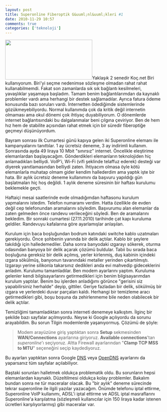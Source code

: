 ```yaml
---
layout: post
title: Superonline Fiberoptik G&uuml;nl&uuml;kleri #1 
date: 2010-11-29 10:57
comments: true
categories: ['teknoloji']
---
```

<img class="left" src="http://onurbaykal.com/uploads/2010/11/logo.gif" alt="" width="280" height="128" />Yaklaşık 2 senedir Koç.net Biri kullanıyorum. Biri'yi seçme nedenimse sözleşme olmadan rahat rahat kullanabilmemdi. Fakat son zamanlarda sık sık bağlantı kesilmeleri, yavaşlıklar yaşamaya başladım. Tamam benim bağlantılarımdan da kaynaklı problemler vardı ama herhangi bir destek sağlamadılar. Ayrıca fatura ödeme konusunda bazı soruları vardı. İnternetten ödediğimde sistemlerinde gözükmeyebiliyordu. Normal kullanımda çok da kritik değil internetin olmaması ama okul dönemi çok ihtiyaç duyabiliyorum. O dönemlerde internet bağlantısındaki bu dalgalanmalar beni çılgına çeviriyor. Ben de hem hız hem de stabilite açısından rahat etmek için bir süredir fiberoptiğe geçmeyi düşünüyordum.

Bayram sonrası ilk Cumartesi günü kapıya gelen iki Superonline elemanı ile kampanyalarını tanıttılar. 1 ay ücretsiz deneme, 3 ay indirimli kullanım. Sonrasında ayda 49 liraya 10 Mbit "sınırsız" internet. Öncelikle eleştirime elemanlardan başlayacağım. Gönderdikleri elemanların teknolojiden hiç anlamadıkları belliydi. VoIP'i, Wi-Fi (vifi şeklinde telaffuz ederek) desteği var diyerek yanıtlamasından belliydi zaten. İhtiyacım olmasa öyle kötü elemanlarla muhatap olmam gider kendim hallederdim ama yaptık işte bir hata. Bir aylık ücretsiz deneme kullanımını da başvuru yapıldığı gün başlatmaları hiç hoş değildi. 1 aylık deneme süresinin bir haftası kurulumu beklemekle geçti.

Haftaiçi mesai saatlerinde evde olmadığımdan haftasonu kurulum yapmalarını istedim. Telefon numaramı verdim. Hatta özellikle de evden değil cep telefonundan aramalarını söyledim. Başvurumu alan elemanlar da zaten gelmeden önce randevu verileceğini söyledi. Ben de aramalarını bekledim. Bir sonraki cumartesi (27.11.2010) tarihinde çat kapı kuruluma geldiler. Randevuyu kafalarına göre ayarlamışlar anlaşılan.

Kurulum için baca boşluğundan bodrum katındaki switche kablo uzatmaları gerekiyordu. Önce şohbenin yanında bir delik açtılar. Kablo bir şeylere takıldığı için halledemediler. Daha sonra banyodaki ızgarayı sökerek, oturma odasından banyoya bir delik açarak çözümü buldular. Tabii bu sırada baca boşluğuna gereksiz bir delik açılmış, yerler kirlenmiş, duş kabinin içindeki ızgara sökülmüş, banyonun tavanındaki metaller yerinden çıkartılmıştı. Izgarayı yerine silikonla takarsınız dedikleri anda evi mahvedip gideceklerini anladım. Kurulumu tamamladılar. Ben modem ayarlarını yaptım. Kuruluma gelenler kendi bilgisayarlarını getirmedikleri için benim bilgisayarımdan kurulum yaptılar. Benim bu işlerden anladığımı görünce "gerisini siz yapabilirsiniz herhalde" deyip, gittiler. Geriye fazladan bir delik, sökülmüş bir ızgara ve yerlerdeki duvar parçaları kaldı. Herhangi bir temizleme aracı getirmedikleri gibi, boşu boşuna da zehirlenmeme bile neden olabilecek bir delik açtılar.

Temizliğimi tamamladıktan sonra interneti denemeye kalkıştım. İlginç bir şekilde bazı sayfalar açılmıyordu. Neyse ki Google açılıyordu da sorunu arayabildim. Bu sorun Tilgin modemlerde yaşanıyormuş. Çözümü de şöyle:
<blockquote>Modem arayüzüne giriş yaptıktan sonra <strong>Setup</strong> sekmesinden <strong>WAN/Connections</strong> ayarlarına giriyoruz. <strong>Available connections</strong>'tan <em>superonline</em>'ı seçiyoruz. Altta Firewall ayarlarından "<strong>Clamp TCP MSS to MTU</strong>" seçeneğini seçip kaydediyoruz.</blockquote>
Bu ayarları yaptıktan sonra Google <a href="http://en.wikipedia.org/wiki/Domain_Name_System">DNS</a> veya <a href="http://www.opendns.com/">OpenDNS</a> ayarlarını da yaparsanız tüm sayfalar açılabiliyor.

Baştaki sorunları halletmek oldukça problematik oldu. Bu sorunların hepsi elemanlardan kaynaklı. Düzeltilmesi oldukça kolay problemler. Bakalım bundan sonra ne tür maceralar olacak. Bu "bir aylık" deneme sürecinde tekrar superonline ile ilgili yazılar yazacağım. Önümde telefonu iptal ettirme, Superonline VoIP kullanımı, ADSL'i iptal ettirme ve ADSL iptal masraflarını Superonline'a karşılatma (sözleşmeli kullanıcılar için 150 liraya kadar istenen ücretleri karşılıyorlarmış) gibi maceralar var.
